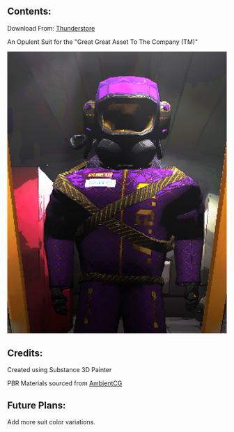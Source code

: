 ## Contents:

Download From: [Thunderstore](https://thunderstore.io/c/lethal-company/p/kungfauxhustle/OpulentSuit/)  

An Opulent Suit for the "Great Great Asset To The Company (TM)"  

![In Game Screenshot](OpulentMetallic.png)

## Credits:

Created using Substance 3D Painter

PBR Materials sourced from [AmbientCG](https://ambientcg.com/)

## Future Plans:

Add more suit color variations.
